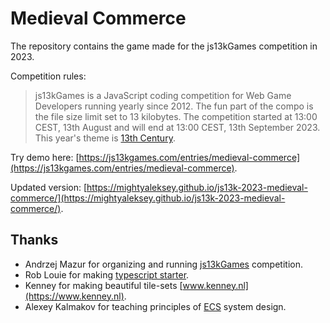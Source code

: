 # Medieval Commerce

The repository contains the game made for the js13kGames competition in 2023.

Competition rules:
> js13kGames is a JavaScript coding competition for Web Game Developers running yearly since 2012. The fun part of the compo is the file size limit set to 13 kilobytes. The competition started at 13:00 CEST, 13th August and will end at 13:00 CEST, 13th September 2023. This year's theme is [13th Century](https://medium.com/js13kgames/js13kgames-2023-has-started-b4a25886d082).

Try demo here: [https://js13kgames.com/entries/medieval-commerce](https://js13kgames.com/entries/medieval-commerce).

Updated version: [https://mightyaleksey.github.io/js13k-2023-medieval-commerce/](https://mightyaleksey.github.io/js13k-2023-medieval-commerce/).

## Thanks
- Andrzej Mazur for organizing and running [js13kGames](https://js13kgames.com) competition.
- Rob Louie for making [typescript starter](https://github.com/roblouie/js13k-typescript-starter).
- Kenney for making beautiful tile-sets [www.kenney.nl](https://www.kenney.nl).
- Alexey Kalmakov for teaching principles of [ECS](https://en.wikipedia.org/wiki/Entity_component_system) system design.